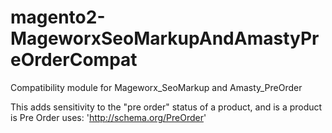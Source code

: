 # magento2-MageworxSeoMarkupAndAmastyPreOrderCompat
Compatibility module for Mageworx_SeoMarkup and Amasty_PreOrder


This adds sensitivity to the "pre order" status of a product, and is a product is Pre Order uses: 'http://schema.org/PreOrder'

